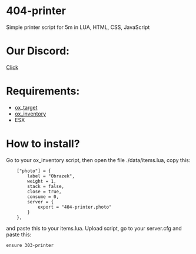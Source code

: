# 404-printer
Simple printer script for 5m in LUA, HTML, CSS, JavaScript
# Our Discord:
[Click](https://discord.gg/BnWM94EjaF)
# Requirements:
- [ox_target](https://github.com/overextended/ox_target/releases/tag/v1.14.0)
- [ox_inventory](https://github.com/overextended/ox_inventory/releases/tag/v2.39.1)
- ESX
# How to install?
Go to your ox_inventory script, then open the file ./data/items.lua, copy this:
```
	["photo"] = {
		label = "Obrazek",
		weight = 1,
		stack = false,
		close = true,
        consume = 0,
        server = {
            export = "404-printer.photo"
        }
	},
```
and paste this to your items.lua.
Upload script, go to your server.cfg and paste this:
```
ensure 303-printer
```

